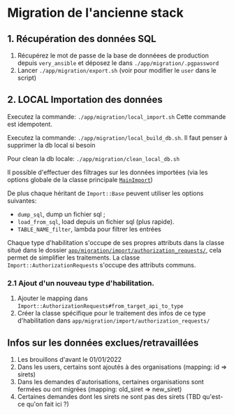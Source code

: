 # Migration de l'ancienne stack

## 1. Récupération des données SQL

1. Récupérez le mot de passe de la base de donnéees de production depuis
   `very_ansible` et déposez le dans `./app/migration/.pgpassword`
2. Lancer `./app/migration/export.sh` (voir pour modifier le `user` dans le
   script)

## 2. LOCAL Importation des données

Executez la commande: `./app/migration/local_import.sh`
Cette commande est idempotent.

Executez la commande: `./app/migration/local_build_db.sh`.
Il faut penser à supprimer la db local si besoin

Pour clean la db locale: `./app/migration/clean_local_db.sh`

Il possible d'effectuer des filtrages sur les données importées (via les options
globale de la classe principale [`MainImport`](./main_import.rb))

De plus chaque héritant de `Import::Base` peuvent utiliser les options
suivantes:

* `dump_sql`, dump un fichier sql ;
* `load_from_sql`, load depuis un fichier sql (plus rapide).
* `TABLE_NAME_filter`, lambda pour filtrer les entrées

Chaque type d'habilitation s'occupe de ses propres attributs dans la classe
situé dans le dossier [`app/migration/import/authorization_requests/`](./import/authorization_requests),
cela permet de simplifier les traitements. La classe
`Import::AuthorizationRequests` s'occupe des attributs communs.

### 2.1 Ajout d'un nouveau type d'habilitation.

1. Ajouter le mapping dans `Import::AuthorizationRequests#from_target_api_to_type`
2. Créer la classe spécifique pour le traitement des infos de ce type
   d'habilitation dans `app/migration/import/authorization_requests/`

## Infos sur les données exclues/retravaillées

1. Les brouillons d'avant le 01/01/2022
2. Dans les users, certains sont ajoutés à des organisations (mapping: id => sirets)
3. Dans les demandes d'autorisations, certaines organisations sont fermées ou
   ont migrées (mapping: old_siret => new_siret)
4. Certaines demandes dont les sirets ne sont pas des sirets (TBD qu'est-ce
   qu'on fait ici ?)
